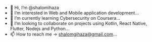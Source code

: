 - 👋 Hi, I’m @shalomihaza
- 👀 I’m interested in Web and Mobile application development...
- 🌱 I’m currently learning Cybersecurity on Coursera...
- 💞️ I’m looking to collaborate on projects using Kotlin, React Native, Flutter, Nodejs and Python...
- 📫 How to reach me -> shalomgihaza@gmail.com...

<!---
shalomihaza/shalomihaza is a ✨ special ✨ repository because its `README.md` (this file) appears on your GitHub profile.
You can click the Preview link to take a look at your changes.
--->
